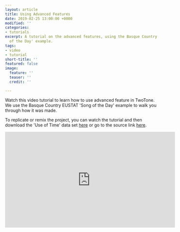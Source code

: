 ```yaml
---
layout: article
title: Using Advanced Features
date: 2019-02-25 13:00:00 +0000
modified: ''
categories:
- tutorials
excerpt: A tutorial on the advanced features, using the Basque Country EUSTAT 'Song
  of the Day' example.
tags:
- video
- tutorial
short-title: ''
featured: false
image:
  feature: ''
  teaser: ''
  credit: ''

---
```

Watch this video tutorial to learn how to use advanced feature in TwoTone.  We use the Basque Country EUSTAT 'Song of the Day' example to walk you through how it was made. 

To replicate or remix the project, you can watch the tutorial and then download the 'Use of Time' data set [here](https://drive.google.com/open?id=1iKZqutJcmyz1QkxC1gOzyqY9t7K6elb4 "Use of Time data set ") or go to the source link [here](http://en.eustat.eus/elementos/ele0000400/Average_social_time_per_participant_and_rate_type_of_physiological_need_day_of_the_week_and_province_hhmm/tbl0000453_i.html "Basque Country EUSTAT 'Use of Time'").

<iframe width="560" height="315" src="https://www.youtube.com/embed/2dQMSMRWwJI" frameborder="0" allow="accelerometer; autoplay; encrypted-media; gyroscope; picture-in-picture" allowfullscreen></iframe>